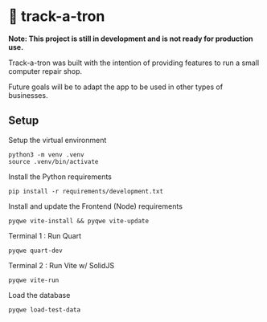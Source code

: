 # 🤖 track-a-tron

**Note: This project is still in development and is not ready for production use.**

Track-a-tron was built with the intention of providing features to
run a small computer repair shop.

Future goals will be to adapt the app to be used in other types of businesses.

## Setup

Setup the virtual environment

```
python3 -m venv .venv
source .venv/bin/activate
```

Install the Python requirements

```
pip install -r requirements/development.txt
```

Install and update the Frontend (Node) requirements

```
pyqwe vite-install && pyqwe vite-update
```

Terminal 1 : Run Quart

```
pyqwe quart-dev
```

Terminal 2 : Run Vite w/ SolidJS

```
pyqwe vite-run
```

Load the database

```
pyqwe load-test-data
```